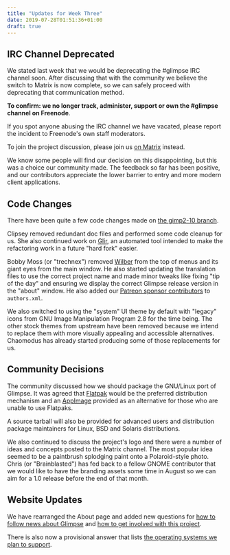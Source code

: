 ```yaml
---
title: "Updates for Week Three"
date: 2019-07-28T01:51:36+01:00
draft: true
---
```

## IRC Channel Deprecated
We stated last week that we would be deprecating the #glimpse IRC channel soon. After discussing that with the community we believe the switch to Matrix is now complete, so we can safely proceed with deprecating that communication method.

**To confirm: we no longer track, administer, support or own the #glimpse channel on Freenode**.

If you spot anyone abusing the IRC channel we have vacated, please report the incident to Freenode's own staff moderators.

To join the project discussion, please join us [on Matrix](https://matrix.to/#/#glimpse:matrix.org) instead.

We know some people will find our decision on this disappointing, but this was a choice our community made. The feedback so far has been positive, and our contributors appreciate the lower barrier to entry and more modern client applications.

## Code Changes
There have been quite a few code changes made on [the gimp2-10 branch](https://github.com/glimpse-editor/Glimpse/tree/gimp2-10).

Clipsey removed redundant doc files and performed some code cleanup for us. She also continued work on [Glir](https://github.com/glimpse-editor/glir), an automated tool intended to make the refactoring work in a future "hard fork" easier.

Bobby Moss (or "trechnex") removed [Wilber](https://www.gimp.org/about/ancient_history.html#publicity) from the top of menus and its giant eyes from the main window. He also started updating the translation files to use the correct project name and made minor tweaks like fixing "tip of the day" and ensuring we display the correct Glimpse release version in the "about" window. He also added our [Patreon sponsor contributors](https://www.patreon.com/glimpse) to `authors.xml`.

We also switched to using the "system" UI theme by default with "legacy" icons from GNU Image Manipulation Program 2.8 for the time being. The other stock themes from upstream have been removed because we intend to replace them with more visually appealing and accessible alternatives. Chaomodus has already started producing some of those replacements for us.

## Community Decisions
The community discussed how we should package the GNU/Linux port of Glimpse. It was agreed that [Flatpak](https://flatpak.org/) would be the preferred distribution mechanism and an [AppImage](https://appimage.org/) provided as an alternative for those who are unable to use Flatpaks.

A source tarball will also be provided for advanced users and distribution package maintainers for Linux, BSD and Solaris distributions.

We also continued to discuss the project's logo and there were a number of ideas and concepts posted to the Matrix channel. The most popular idea seemed to be a paintbrush splodging paint onto a Polaroid-style photo. Chris (or "Brainblasted") has fed back to a fellow GNOME contributor that we would like to have the branding assets some time in August so we can aim for a 1.0 release before the end of that month.

## Website Updates
We have rearranged the About page and added new questions for [how to follow news about Glimpse](../../about/#how-do-i-stay-up-to-date-with-this-project) and [how to get involved with this project](../../about/#how-do-i-contribute-to-this-project).

There is also now a provisional answer that lists [the operating systems we plan to support](../../about/#which-operating-systems-do-you-support).
